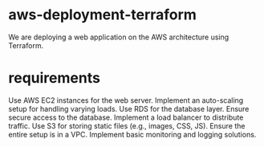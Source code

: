 # aws-deployment-terraform
We are deploying a web application on the AWS architecture using Terraform.

# requirements
Use AWS EC2 instances for the web server.
Implement an auto-scaling setup for handling varying loads.
Use RDS for the database layer.
Ensure secure access to the database.
Implement a load balancer to distribute traffic.
Use S3 for storing static files (e.g., images, CSS, JS).
Ensure the entire setup is in a VPC.
Implement basic monitoring and logging solutions.

